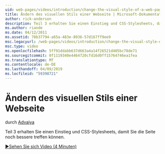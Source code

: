 ```yaml
---
uid: web-pages/videos/introduction/change-the-visual-style-of-a-web-page
title: Ändern des visuellen Stils einer Webseite | Microsoft-Dokumentation
author: rick-anderson
description: Teil 3 erhalten Sie einen Einstieg und CSS-Stylesheets, damit Sie die Seite noch bessere treffen können.
ms.author: riande
ms.date: 04/12/2011
ms.assetid: 78b37794-a65a-483e-8936-57d167ff9ee9
msc.legacyurl: /web-pages/videos/introduction/change-the-visual-style-of-a-web-page
msc.type: video
ms.openlocfilehash: 5ff91ddabb637d663a4a14f26521d405bc78de71
ms.sourcegitcommit: 0f1119340e4464720cfd16d0ff15764746ea1fea
ms.translationtype: MT
ms.contentlocale: de-DE
ms.lasthandoff: 04/09/2019
ms.locfileid: "59398721"
---
```

# <a name="change-the-visual-style-of-a-web-page"></a>Ändern des visuellen Stils einer Webseite

durch [Advaiya](https://twitter.com/Advaiyasolns)

Teil 3 erhalten Sie einen Einstieg und CSS-Stylesheets, damit Sie die Seite noch bessere treffen können.

[&#9654;Sehen Sie sich Video (4 Minuten)](https://channel9.msdn.com/Blogs/ASP-NET-Site-Videos/change-the-visual-style-of-a-web-page)
